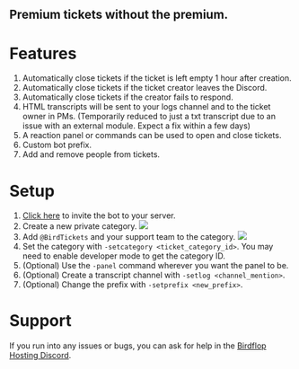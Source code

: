 ## Premium tickets without the premium.

# Features
1. Automatically close tickets if the ticket is left empty 1 hour after creation.
2. Automatically close tickets if the ticket creator leaves the Discord.
3. Automatically close tickets if the creator fails to respond.
4. HTML transcripts will be sent to your logs channel and to the ticket owner in PMs. (Temporarily reduced to just a txt transcript due to an issue with an external module. Expect a fix within a few days)
5. A reaction panel or commands can be used to open and close tickets.
7. Custom bot prefix.
8. Add and remove people from tickets.

# Setup
1. [Click here](https://discord.com/oauth2/authorize?client_id=809975422640717845&permissions=268560464&scope=bot) to invite the bot to your server.
2. Create a new private category.
   <img src="https://i.imgur.com/JuEkppE.png">
3. Add `@BirdTickets` and your support team to the category.
   <img src="https://i.imgur.com/wZiE2KR.png">
4. Set the category with `-setcategory <ticket_category_id>`. You may need to enable developer mode to get the category ID.
5. (Optional) Use the `-panel` command wherever you want the panel to be.
6. (Optional) Create a transcript channel with `-setlog <channel_mention>`.
7. (Optional) Change the prefix with `-setprefix <new_prefix>`.

# Support
If you run into any issues or bugs, you can ask for help in the [Birdflop Hosting Discord](https://discord.gg/ZrRvTMu).
